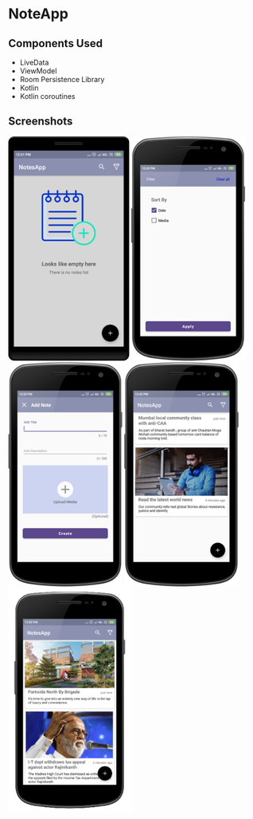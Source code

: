 # NoteApp

## Components Used
- LiveData
- ViewModel
- Room Persistence Library
- Kotlin
- Kotlin coroutines


## Screenshots

<img alt="NewsApp Main Page" height="450px" src="https://raw.githubusercontent.com/kaju02525/NoteApp/master/art/pic1.png" />
<img alt="NewsApp Main Page" height="450px" src="https://raw.githubusercontent.com/kaju02525/NoteApp/master/art/pic2.png" />
<img alt="NewsApp Main Page" height="450px" src="https://raw.githubusercontent.com/kaju02525/NoteApp/master/art/pic3.png" />
<img alt="NewsApp Main Page" height="450px" src="https://raw.githubusercontent.com/kaju02525/NoteApp/master/art/pic4.png" />
<img alt="NewsApp Main Page" height="450px" src="https://raw.githubusercontent.com/kaju02525/NoteApp/master/art/pic5.png" />

